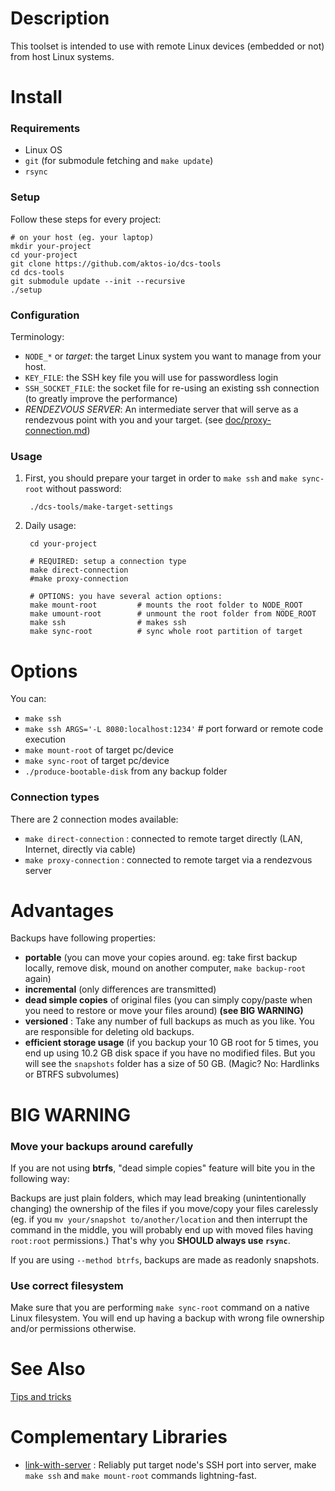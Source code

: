 # Description

This toolset is intended to use with remote Linux devices (embedded or not) from host Linux systems. 

# Install

### Requirements 

* Linux OS
* `git` (for submodule fetching and `make update`)
* `rsync`

### Setup 

Follow these steps for every project:

	# on your host (eg. your laptop)
	mkdir your-project
	cd your-project
	git clone https://github.com/aktos-io/dcs-tools
	cd dcs-tools 
	git submodule update --init --recursive 
	./setup 

### Configuration 

Terminology: 

* `NODE_*` or *target*: the target Linux system you want to manage from your host. 
* `KEY_FILE`: the SSH key file you will use for passwordless login
* `SSH_SOCKET_FILE`: the socket file for re-using an existing ssh connection (to greatly improve the performance)
* *RENDEZVOUS SERVER*: An intermediate server that will serve as a rendezvous point with you and your target. (see [doc/proxy-connection.md](./doc/proxy-connection.md))


### Usage

1. First, you should prepare your target in order to `make ssh` and `make sync-root` without password:
	    
        ./dcs-tools/make-target-settings

2. Daily usage: 

	    cd your-project
	    
  	    # REQUIRED: setup a connection type 
	    make direct-connection 
	    #make proxy-connection

  	    # OPTIONS: you have several action options:
	    make mount-root         # mounts the root folder to NODE_ROOT
	    make umount-root        # unmount the root folder from NODE_ROOT
	    make ssh                # makes ssh
	    make sync-root          # sync whole root partition of target



# Options 

You can:

* `make ssh`
* `make ssh ARGS='-L 8080:localhost:1234'` # port forward or remote code execution
* `make mount-root` of target pc/device
* `make sync-root` of target pc/device
* `./produce-bootable-disk` from any backup folder

### Connection types

There are 2 connection modes available:

* `make direct-connection` : connected to remote target directly (LAN, Internet, directly via cable)
* `make proxy-connection`  : connected to remote target via a rendezvous server

# Advantages
Backups have following properties:

* **portable** (you can move your copies around. eg: take first backup locally, remove disk, mound on another computer, `make backup-root` again)
* **incremental** (only differences are transmitted)
* **dead simple copies** of original files (you can simply copy/paste when you need to restore or move your files around) **(see BIG WARNING)**
* **versioned** : Take any number of full backups as much as you like. You are responsible for deleting old backups.
* **efficient storage usage** (if you backup your 10 GB root for 5 times, you end up using 10.2 GB disk space if you have no modified files. But you will see the `snapshots` folder has a size of 50 GB. (Magic? No: Hardlinks or BTRFS subvolumes)

# BIG WARNING

### Move your backups around carefully

If you are not using **btrfs**, "dead simple copies" feature will bite you in the following way:
 
Backups are just plain folders, which may lead breaking (unintentionally changing) the ownership of the files if you move/copy your files carelessly (eg. if you `mv your/snapshot to/another/location` and then interrupt the command in the middle, you will probably end up with moved files having `root:root` permissions.) That's why you **SHOULD always use `rsync`**.

If you are using `--method btrfs`, backups are made as readonly snapshots. 

### Use correct filesystem

Make sure that you are performing `make sync-root` command on a native Linux
filesystem. You will end up having a backup with wrong file ownership and/or
permissions otherwise.
	
# See Also 

[Tips and tricks](./doc/tips-and-tricks.md)

# Complementary Libraries 

* [link-with-server](https://github.com/aktos-io/link-with-server/) : Reliably put target node's SSH port into server, make `make ssh` and `make mount-root` commands lightning-fast. 

